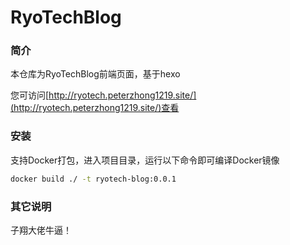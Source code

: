 # RyoTechBlog

### 简介

本仓库为RyoTechBlog前端页面，基于hexo

您可访问[http://ryotech.peterzhong1219.site/](http://ryotech.peterzhong1219.site/)查看

### 安装

支持Docker打包，进入项目目录，运行以下命令即可编译Docker镜像

```bash
docker build ./ -t ryotech-blog:0.0.1
```

### 其它说明

子翔大佬牛逼！